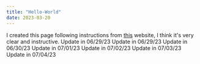 ```yaml
---
title: "Hello-World"
date: 2023-03-20
---
```

I created this page following instructions from [this](https://github.com/skills/github-pages) website, I think it's very clear and instructive.
Update in 06/29/23
Update in 06/29/23
Update in 06/30/23
Update in 07/01/23
Update in 07/02/23
Update in 07/03/23
Update in 07/04/23
